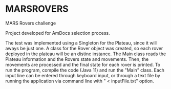 # MARSROVERS
MARS Rovers challenge

Project developed for AmDocs selection process.

The test was implemented using a Singleton for the Plateau, since it will aways be just one.
A class for the Rover object was created, so each rover deployed in the plateau will be an distinc instance.
The Main class reads the Plateau information and the Rovers state and movements. Then, the movements are processed and the final state for each rover is printed.
To run the program, compile the code (Java 11) and run the "Main" class. Each input line can be entered through keyboard input, or through a text file by running the application via command line with " < inputFile.txt" option.
